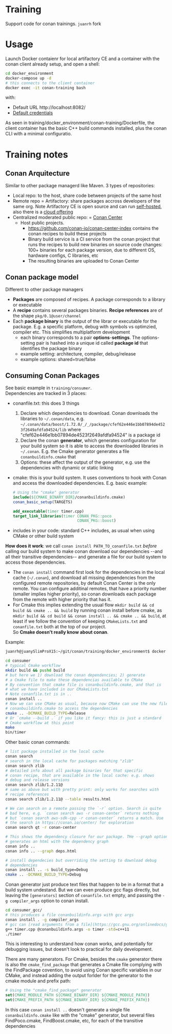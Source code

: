 # Training
Support code for conan trainings. `juanrh` fork

# Usage

Launch Docker contaienr for local artifactory CE and a container with the conan client already setup, and open a shell:

```bash 
cd docker_environment
docker-compose up -d
# this connects to the client container
docker exec -it conan-training bash
```

with:

- Default URL http://localhost:8082/
- [Default credentials](https://www.jfrog.com/confluence/display/RT12/FAQs#:~:text=Artifactory%20comes%20with%20a%20pre-configured%20default%20%22admin%22%20account)

As seen in training/docker_environment/conan-training/Dockerfile, the client container has the basic C++ build commands installed, plus the conan CLI with a minimal configuratio. 

# Training notes

## Conan Arquitecture

Similar to other package managerd like Maven. 3 types of repositories:

- Local repo: to the host, share code between projects of the same host
- Remote repo = Artifactory: share packages accross developers of the same org. Note Artifactory CE is open source and can run [self-hosted](https://www.jfrog.com/confluence/display/JFROG/JFrog+Self-Hosted), also there is a [cloud offering](https://jfrog.com/pricing/)
- Centralized moderated public repo: = [Conan Center](https://conan.io/center/)
  - Host public projects.
    - https://github.com/conan-io/conan-center-index contains the conan recipes to build these projects
    - Binary build service is a CI service from the conan project that runs the recipes to build new binaries on source code changes: 100+ binaries for each package version, due to different OS, hardware configs, C libraries, etc
    - The resulting binaries are uploaded to Conan Center

## Conan package model

Different to other package managers

- __Packages__ are composed of recipes. A package corresponds to a library or executable
- A __recipe__ contains several packages binaries. __Recipe references__ are of the shape `pkg/0.1@user/channel`
- Each __package binary__ is the output of the librar or executable for the package. E.g. a specific platform, debug with symbols vs optimzied, compiler etc. This simplifies multiplatform development
  - each binary corresponds to a pair __options__-__settings__. The options-setting pair is hashed into a unique id called __package id__ that identifies the package binary
  - example setting: architecture, compiler, debug/release
  - example options: shared=true/false


## Consuming Conan Packages

See basic example in `training/consumer`.  
Dependencies are tracked in 3 places: 

- conanfile.txt: this does 3 things
  1. Declare which dependencies to download. Conan downloads the libraries to `~/.conan/data`, e.g. `~/.conan/data/boost/1.72.0/_/_/package/cfef62e446e1bb07894de4523f2649afdfa94524/lib` where "cfef62e446e1bb07894de4523f2649afdfa94524" is a package id
  2. Declare the conan __generator__, which generates configuration for your build system so it is able to access the downloaded libraries in `~/.conan`. E.g. the Cmake generator generates a file `conanbuildinfo.cmake` that 
  3. Options: these affect the output of the generator, e.g. use the dependencies with dynamic or static linking
- cmake: this is your build system. It uses conventions to hook with Conan and access the downloaded dependencies. E.g. basic example:

    ```cmake
    # Using the "cmake" generator
    include(${CMAKE_BINARY_DIR}/conanbuildinfo.cmake)
    conan_basic_setup(TARGETS)

    add_executable(timer timer.cpp)
    target_link_libraries(timer CONAN_PKG::poco
                                CONAN_PKG::boost)
    ```

- includes in your code: standard C++ includes, as usual when using CMake or other build system


__How does it work__: we call `conan install PATH_TO_conanfile.txt` _before_ calling our build system to make conan download our dependencies --and all their transitive dependencies-- and generate a file for our build system to access those dependencies.  

- The `conan install` command first look for the dependencies in the local cache (`~/.conan`), and download all missing dependencies from the configured remote repositories, by default Conan Center is the only remote. You can configure additinal remotes, that have a priority number (smaller implies higher priority), so conan downloads each package from the remote with higher priority that has it.
- For Cmake this implies extending the usual flow `mkdir build && cd build && cmake .. && build` by running conan install before cmake, as `mkdir build && cd build && conan install .. && cmake .. && build`, at least if we follow the convention of keeping `CMakeLists.txt` and `conanfile.txt` both at the top of our project.  
  So __Cmake doesn't really know about conan__. 
  
Example: 

```bash
juanrh@juanySlimProX15:~/git/conan/training/docker_environment$ docker exec -it conan-training bash

cd consumer
# typical Cmake workflow
mkdir build && pushd build
# but here we 1) download the conan dependencies; 2) generate
# a Cmake file to make these dependencias available to CMake
# By convention that cmake file is conanbuildinfo.cmake, and that is
# what we have included in our CMakeLists.txt
# Note conanfile.txt is in ..
conan install ..
# Now we can use CMake as usual, because now CMake can use the new file 
# conanbuildinfo.cmake to access the dependencies
cmake .. -DCMAKE_BUILD_TYPE=Release
# Or `cmake --build .` if you like it fancy: this is just a standard
# Cmake workflow at this point
make
bin/timer
```

Other basic conan commands:

```bash
# list package installed in the local cache
conan search
# search in the local cache for packages matching "zlib"
conan search zlib
# detailed info about all package binaries for that specific
# conan recipe, that are available in the local cache: e.g. shows
# debug and release versions
conan search zlib/1.2.11@
# same as above but with pretty print: only works for searches with
# recipe references
conan search zlib/1.2.11@ --table results.html

# We can search on a remote passing the `-r` option. Search is quite
# bad here, e.g. `conan search aws -r conan-center` returns nothing
# but `conan search aws-sdk-cpp -r conan-center` returns a match. Use
# the search in https://conan.io/center/ for exploration
conan search qt -r conan-center

# This shows the dependency closure for our package. THe --graph options
# generates an html with the dependency graph
conan info ..
conan info .. --graph deps.html

# install dependecies but overriding the setting to download debug 
# dependencies
conan install .. -s build_type=Debug
cmake .. -DCMAKE_BUILD_TYPE=Debug
```

Conan generator just produce text files that happen to be in a format that a build system undestand. But we can even produce gcc flags directly, but leaving the `[generators]` section of `conanfile.txt` empty, and passing the `-g compiler_args` option to conan install.

```bash
cd consumer_gcc/
# this produces a file conanbuildinfo.args with gcc args
conan install . -g compiler_args
# gcc can [read arguments from a file](https://gcc.gnu.org/onlinedocs/gcc-4.6.3/gcc/Overall-Options.html#Overall-Options)
g++ timer.cpp @conanbuildinfo.args -o timer -std=c++11
./timer
```

This is interesting to understand how conan works, and potentially for debugging issues, but doesn't look to practical for daily development.

There are many generators. For Cmake, besides the `cmake` generator there is also the `cmake_find_package` that generates a Cmake file complying with the FindPackage covention, to avoid using Conan specific variables in our CMake, and instead adding the output forlder for the generator to the cmake module and prefix path:

```cmake
# Using the "cmake_find_package" generator
set(CMAKE_MODULE_PATH ${CMAKE_BINARY_DIR} ${CMAKE_MODULE_PATH})
set(CMAKE_PREFIX_PATH ${CMAKE_BINARY_DIR} ${CMAKE_PREFIX_PATH})
```

In this case `conan install ..` doesn't generate a single file `conanbuildinfo.cmake` like with the "cmake" generator, but several files FindPoco.cmake, FindBoost.cmake, etc, for each of the transitive dependencies